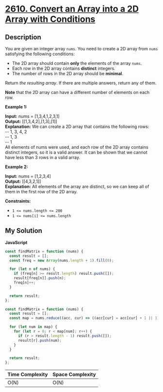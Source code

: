 # [2610. Convert an Array into a 2D Array with Conditions](https://leetcode.com/problems/convert-an-array-into-a-2d-array-with-conditions)

## Description

You are given an integer array `nums`. You need to create a 2D array from `nums` satisfying the following conditions:

- The 2D array should contain **only** the elements of the array `nums`.
- Each row in the 2D array contains **distinct** integers.
- The number of rows in the 2D array should be **minimal**.

Return _the resulting array_. If there are multiple answers, return any of them.

**Note** that the 2D array can have a different number of elements on each row.

**Example 1:**

**Input:** nums = [1,3,4,1,2,3,1]  
**Output:** [[1,3,4,2],[1,3],[1]]  
**Explanation:** We can create a 2D array that contains the following rows:  
-- 1, 3, 4, 2  
-- 1, 3  
-- 1  
All elements of nums were used, and each row of the 2D array contains distinct integers, so it is a valid answer. It can be shown that we cannot have less than 3 rows in a valid array.

**Example 2:**

**Input:** nums = [1,2,3,4]  
**Output:** [[4,3,2,1]]  
**Explanation:** All elements of the array are distinct, so we can keep all of them in the first row of the 2D array.

**Constraints:**

- `1 <= nums.length <= 200`
- `1 <= nums[i] <= nums.length`

## My Solution

**JavaScript**

```js
const findMatrix = function (nums) {
  const result = [];
  const freq = new Array(nums.length + 1).fill(0);

  for (let n of nums) {
    if (freq[n] >= result.length) result.push([]);
    result[freq[n]].push(n);
    freq[n]++;
  }

  return result;
};
```

```js
const findMatrix = function (nums) {
  const result = [];
  const map = nums.reduce((acc, cur) => ((acc[cur] = acc[cur] + 1 || 1), acc), {});

  for (let num in map) {
    for (let r = 0; r < map[num]; r++) {
      if (r > result.length - 1) result.push([]);
      result[r].push(num);
    }
  }

  return result;
};
```

| Time Complexity | Space Complexity |
| --------------- | ---------------- |
| O(N)            | O(N)             |
